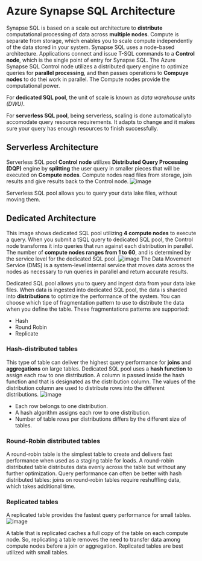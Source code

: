 # Azure Synapse SQL Architecture
Synapse SQL is based on a scale out architecture to **distribute** computational processing of data across **multiple nodes**. Compute is separate from storage, which enables you to scale compute independently of the data stored in your system. Synapse SQL uses a node-based architecture. Applications connect and issue T-SQL commands to a **Control node**, which is the single point of entry for Synapse SQL. The Azure Synapse SQL Control node utilizes a distributed query engine to optimize queries for **parallel processing**, and then passes operations to **Compuye nodes** to do thei work in parallel. The Compute nodes provide the computational power.

For **dedicated SQL pool**, the unit of scale is known as *data warehouse units (DWU)*.

For **serverless SQL pool**, being serverless, scaling is done automaticallyto accomodate query resource requirements. It adapts to change and it makes sure your query has enough resources to finish successfully.

## Serverless Architecture
Serverless SQL pool **Control node** utilizes **Distributed Query Processing (DQP)** engine by **splitting** the user query in smaller pieces that will be executed on **Compute nodes**. Compute nodes read files from storage, join results and give results back to the Control node.
![image](https://user-images.githubusercontent.com/77077281/189526925-e1e73e92-5ee5-4121-ae4f-862d6c2efe20.png)

Serverless SQL pool allows you to query your data lake files, without moving them.

## Dedicated Architecture
This image shows dedicated SQL pool utilizing **4 compute nodes** to execute a query.
When you submit a tSQL query to dedicated SQL pool, the Control node transforms it into queries that run against each distribution in parallel. The number of **compute nodes ranges from 1 to 60**, and is determined by the service level for the dedicated SQL pool.
![image](https://user-images.githubusercontent.com/77077281/189526706-e44ea685-8ea9-421f-a0b9-0440364479e0.png) 
The Data Movement Service (DMS) is a system-level internal service that moves data across the nodes as necessary to run queries in parallel and return accurate results.

Dedicated SQL pool allows you to query and ingest data from your data lake files. When data is ingested into dedicated SQL pool, the data is sharded into **distributions** to optimize the performance of the system. You can choose which tipe of fragmentation pattern to use to distribute the data when you define the table. These fragmentations patterns are supported:
 - Hash
 - Round Robin
 - Replicate

### Hash-distributed tables
This type of table can deliver the highest query performance for **joins** and **aggregations** on large tables. Dedicated SQL pool uses a **hash function** to assign each row to one distribution. A column is passed inside the hash function and that is designated as the distribution column. The values of the distribution column are used to distribute rows into the different distributions.
![image](https://user-images.githubusercontent.com/77077281/189527846-cc520805-495e-4a6a-84e9-8a1aa4eb13a1.png)
 - Each row belongs to one distribution.
 - A hash algorithm assigns each row to one distribution. 
 - Number of table rows per distributions differs by the different size of tables. 

### Round-Robin distributed tables
A round-robin table is the simplest table to create and delivers fast performance when used as a staging table for loads.
A round-robin distributed table distributes data evenly across the table but without any further optimization.
Query performance can often be better with hash distributed tables: joins on round-robin tables require reshuffling data, which takes additional time.

### Replicated tables
A replicated table provides the fastest query performance for small tables.
![image](https://user-images.githubusercontent.com/77077281/189528622-104e239c-3dce-43f2-9870-de29c2379238.png)

A table that is replicated caches a full copy of the table on each compute node. So, replicating a table removes the need to transfer data among compute nodes before a join or aggregation. Replicated tables are best utilized with small tables.

